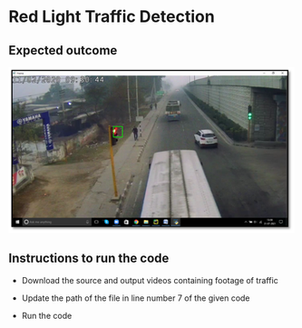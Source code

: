 # Red Light Traffic Detection



## Expected outcome

![Output video](media/image.png)



## Instructions to run the code

* Download the source and output videos containing footage of traffic

* Update the path of the file in line number 7 of the given code

* Run the code

